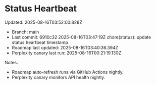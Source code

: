 # Status Heartbeat

Updated: 2025-08-16T03:52:00.828Z

- Branch: main
- Last commit: 6910c32 2025-08-16T03:47:19Z chore(status): update status heartbeat timestamp
- Roadmap last updated: 2025-08-16T03:40:36.394Z
- Perplexity canary last run: 2025-08-16T00:21:19.130Z

Notes:
- Roadmap auto-refresh runs via GitHub Actions nightly.
- Perplexity canary monitors API health nightly.

